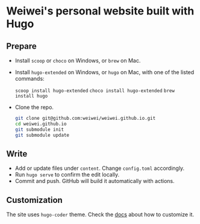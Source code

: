 # Weiwei's personal website built with Hugo

## Prepare

* Install `scoop` or `choco` on Windows, or `brew` on Mac.
* Install `hugo-extended` on Windows, or `hugo` on Mac, with one of the listed commands:
  
  `scoop install hugo-extended`
  `choco install hugo-extended`
  `brew install hugo`

* Clone the repo.
  
  ```bash
  git clone git@github.com:weiwei/weiwei.github.io.git
  cd weiwei.github.io
  git submodule init
  git submodule update
  ```

## Write

* Add or update files under `content`. Change `config.toml` accordingly. 
* Run `hugo serve` to confirm the edit locally.
* Commit and push. GitHub will build it automatically with actions. 

## Customization

The site uses `hugo-coder` theme. Check the [docs](https://themes.gohugo.io/hugo-coder/)
about how to customize it.
